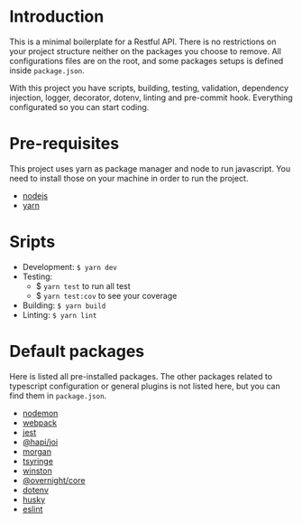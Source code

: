 # Introduction

This is a minimal boilerplate for a Restful API. There is no restrictions on your project structure neither on the packages you choose to remove. All configurations files are on the root, and some packages setups is defined inside `package.json`.

With this project you have scripts, building, testing, validation, dependency injection, logger, decorator, dotenv, linting and pre-commit hook. Everything configurated so you can start coding.

# Pre-requisites

This project uses yarn as package manager and node to run javascript. You need to install those on your machine in order to run the project.

- [nodejs](https://nodejs.org/en/)
- [yarn](https://classic.yarnpkg.com/en/docs/install)

# Sripts

- Development: `$ yarn dev`
- Testing: 
  - $ `yarn test` to run all test
  - $ `yarn test:cov` to see your coverage
- Building: `$ yarn build`
- Linting: `$ yarn lint`

# Default packages

Here is listed all pre-installed packages. The other packages related to typescript configuration or general plugins is not listed here, but you can find them in `package.json`.

- [nodemon](https://yarnpkg.com/package/nodemon)
- [webpack](https://yarnpkg.com/package/webpack)
- [jest](https://yarnpkg.com/package/jest)
- [@hapi/joi](https://yarnpkg.com/package/@hapi/joi)
- [morgan](https://yarnpkg.com/package/morgan)
- [tsyringe](https://yarnpkg.com/package/tsyringe)
- [winston](https://yarnpkg.com/package/winston)
- [@overnight/core](https://yarnpkg.com/package/@overnightjs/core)
- [dotenv](https://yarnpkg.com/package/dotenv)
- [husky](https://yarnpkg.com/package/husky)
- [eslint](https://yarnpkg.com/package/eslint)